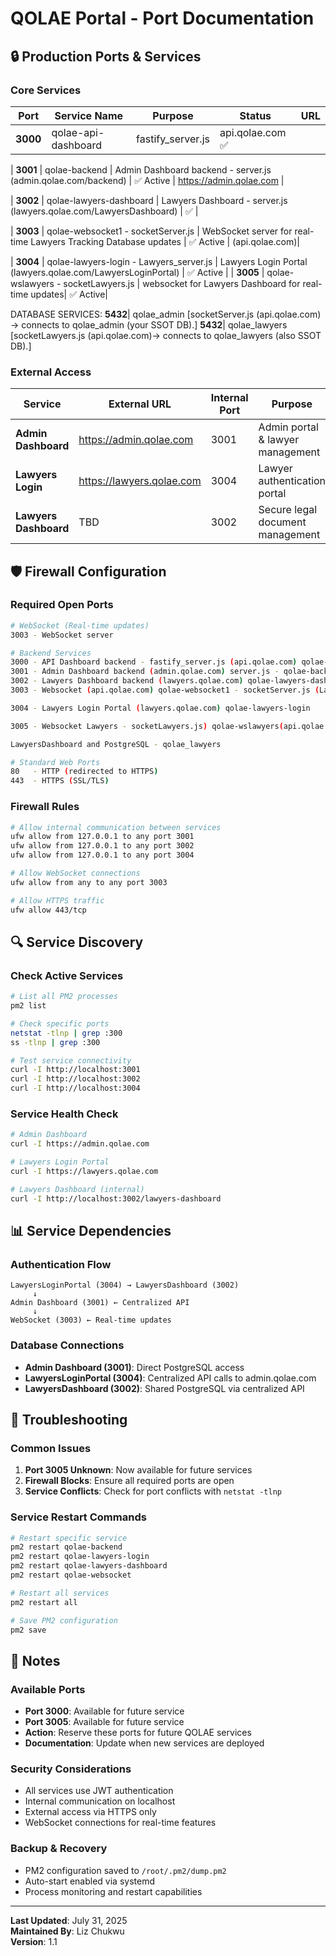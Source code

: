 # QOLAE Portal - Port Documentation

## 🔒 **Production Ports & Services**

### **Core Services**
| Port | Service Name | Purpose | Status | URL |
|------|--------------|---------|--------|-----|
| **3000** | qolae-api-dashboard |fastify_server.js | api.qolae.com ✅

| **3001** | qolae-backend | Admin Dashboard backend - server.js (admin.qolae.com/backend) | ✅ Active | https://admin.qolae.com |

| **3002** | qolae-lawyers-dashboard | Lawyers Dashboard - server.js (lawyers.qolae.com/LawyersDashboard) | ✅ |

| **3003** | qolae-websocket1 - socketServer.js | WebSocket server for real-time Lawyers Tracking Database updates | ✅ Active | (api.qolae.com)|

| **3004** | qolae-lawyers-login - Lawyers_server.js | Lawyers Login Portal (lawyers.qolae.com/LawyersLoginPortal) | ✅ Active
|
| **3005** | qolae-wslawyers - socketLawyers.js | websocket for Lawyers Dashboard for real-time updates| ✅ Active|


DATABASE SERVICES: 
**5432**| qolae_admin [socketServer.js (api.qolae.com) → connects to qolae_admin (your SSOT DB).]
**5432**| qolae_lawyers [socketLawyers.js (api.qolae.com)-> connects to qolae_lawyers (also SSOT DB).]

### **External Access**
| Service | External URL | Internal Port | Purpose |
|---------|--------------|---------------|---------|
| **Admin Dashboard** | https://admin.qolae.com | 3001 | Admin portal & lawyer management |
| **Lawyers Login** | https://lawyers.qolae.com | 3004 | Lawyer authentication portal |
| **Lawyers Dashboard** | TBD | 3002 | Secure legal document management |

## 🛡️ **Firewall Configuration**

### **Required Open Ports**
```bash
# WebSocket (Real-time updates)
3003 - WebSocket server

# Backend Services
3000 - API Dashboard backend - fastify_server.js (api.qolae.com) qolae-api-dashboard
3001 - Admin Dashboard backend (admin.qolae.com) server.js - qolae-backend
3002 - Lawyers Dashboard backend (lawyers.qolae.com) qolae-lawyers-dashboard - server.js
3003 - Websocket (api.qolae.com) qolae-websocket1 - socketServer.js (LawyersTrackingDatabase) and PostgreSQL

3004 - Lawyers Login Portal (lawyers.qolae.com) qolae-lawyers-login

3005 - Websocket Lawyers - socketLawyers.js) qolae-wslawyers(api.qolae.com) 

LawyersDashboard and PostgreSQL - qolae_lawyers

# Standard Web Ports
80   - HTTP (redirected to HTTPS)
443  - HTTPS (SSL/TLS)
```

### **Firewall Rules**
```bash
# Allow internal communication between services
ufw allow from 127.0.0.1 to any port 3001
ufw allow from 127.0.0.1 to any port 3002
ufw allow from 127.0.0.1 to any port 3004

# Allow WebSocket connections
ufw allow from any to any port 3003

# Allow HTTPS traffic
ufw allow 443/tcp
```

## 🔍 **Service Discovery**

### **Check Active Services**
```bash
# List all PM2 processes
pm2 list

# Check specific ports
netstat -tlnp | grep :300
ss -tlnp | grep :300

# Test service connectivity
curl -I http://localhost:3001
curl -I http://localhost:3002
curl -I http://localhost:3004
```

### **Service Health Check**
```bash
# Admin Dashboard
curl -I https://admin.qolae.com

# Lawyers Login Portal
curl -I https://lawyers.qolae.com

# Lawyers Dashboard (internal)
curl -I http://localhost:3002/lawyers-dashboard
```

## 📊 **Service Dependencies**

### **Authentication Flow**
```
LawyersLoginPortal (3004) → LawyersDashboard (3002)
     ↓
Admin Dashboard (3001) ← Centralized API
     ↓
WebSocket (3003) ← Real-time updates
```

### **Database Connections**
- **Admin Dashboard (3001)**: Direct PostgreSQL access
- **LawyersLoginPortal (3004)**: Centralized API calls to admin.qolae.com
- **LawyersDashboard (3002)**: Shared PostgreSQL via centralized API

## 🔧 **Troubleshooting**

### **Common Issues**
1. **Port 3005 Unknown**: Now available for future services
2. **Firewall Blocks**: Ensure all required ports are open
3. **Service Conflicts**: Check for port conflicts with `netstat -tlnp`

### **Service Restart Commands**
```bash
# Restart specific service
pm2 restart qolae-backend
pm2 restart qolae-lawyers-login
pm2 restart qolae-lawyers-dashboard
pm2 restart qolae-websocket

# Restart all services
pm2 restart all

# Save PM2 configuration
pm2 save
```

## 📝 **Notes**

### **Available Ports**
- **Port 3000**: Available for future service
- **Port 3005**: Available for future service
- **Action**: Reserve these ports for future QOLAE services
- **Documentation**: Update when new services are deployed

### **Security Considerations**
- All services use JWT authentication
- Internal communication on localhost
- External access via HTTPS only
- WebSocket connections for real-time features

### **Backup & Recovery**
- PM2 configuration saved to `/root/.pm2/dump.pm2`
- Auto-start enabled via systemd
- Process monitoring and restart capabilities

---

**Last Updated**: July 31, 2025  
**Maintained By**: Liz Chukwu  
**Version**: 1.1 